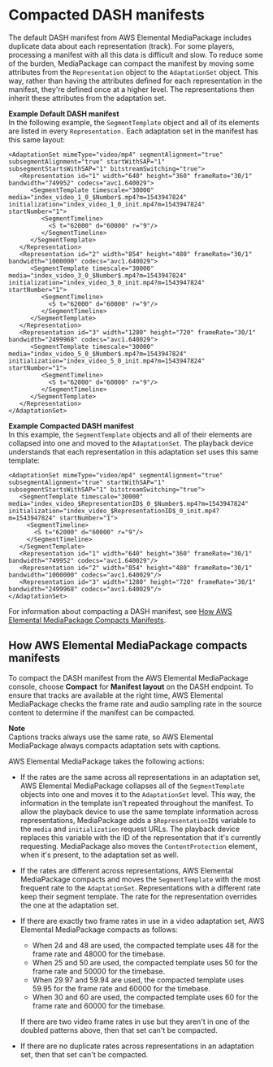 # Compacted DASH manifests<a name="compacted"></a>

The default DASH manifest from AWS Elemental MediaPackage includes duplicate data about each representation \(track\)\. For some players, processing a manifest with all this data is difficult and slow\. To reduce some of the burden, MediaPackage can compact the manifest by moving some attributes from the `Representation` object to the `AdaptationSet` object\. This way, rather than having the attributes defined for each representation in the manifest, they're defined once at a higher level\. The representations then inherit these attributes from the adaptation set\.

**Example Default DASH manifest**  
In the following example, the `SegmentTemplate` object and all of its elements are listed in every `Representation.` Each adaptation set in the manifest has this same layout:  

```
<AdaptationSet mimeType="video/mp4" segmentAlignment="true" subsegmentAlignment="true" startWithSAP="1" subsegmentStartsWithSAP="1" bitstreamSwitching="true">
   <Representation id="1" width="640" height="360" frameRate="30/1" bandwidth="749952" codecs="avc1.640029">
      <SegmentTemplate timescale="30000" media="index_video_1_0_$Number$.mp4?m=1543947824" initialization="index_video_1_0_init.mp4?m=1543947824" startNumber="1">
         <SegmentTimeline>
           <S t="62000" d="60000" r="9"/>
         </SegmentTimeline>
      </SegmentTemplate>
   </Representation>
   <Representation id="2" width="854" height="480" frameRate="30/1" bandwidth="1000000" codecs="avc1.640029">
      <SegmentTemplate timescale="30000" media="index_video_3_0_$Number$.mp4?m=1543947824" initialization="index_video_3_0_init.mp4?m=1543947824" startNumber="1">
         <SegmentTimeline>
           <S t="62000" d="60000" r="9"/>
         </SegmentTimeline>
      </SegmentTemplate>
   </Representation>
   <Representation id="3" width="1280" height="720" frameRate="30/1" bandwidth="2499968" codecs="avc1.640029">
      <SegmentTemplate timescale="30000" media="index_video_5_0_$Number$.mp4?m=1543947824" initialization="index_video_5_0_init.mp4?m=1543947824" startNumber="1">
         <SegmentTimeline>
           <S t="62000" d="60000" r="9"/>
         </SegmentTimeline>
      </SegmentTemplate>
   </Representation>
</AdaptationSet>
```

**Example Compacted DASH manifest**  
In this example, the `SegmentTemplate` objects and all of their elements are collapsed into one and moved to the `AdaptationSet`\. The playback device understands that each representation in this adaptation set uses this same template:  

```
<AdaptationSet mimeType="video/mp4" segmentAlignment="true" subsegmentAlignment="true" startWithSAP="1" subsegmentStartsWithSAP="1" bitstreamSwitching="true">
   <SegmentTemplate timescale="30000" media="index_video_$RepresentationID$_0_$Number$.mp4?m=1543947824" initialization="index_video_$RepresentationID$_0_init.mp4?m=1543947824" startNumber="1">
     <SegmentTimeline>
       <S t="62000" d="60000" r="9"/>
     </SegmentTimeline>
   </SegmentTemplate>
   <Representation id="1" width="640" height="360" frameRate="30/1" bandwidth="749952" codecs="avc1.640029"/>
   <Representation id="2" width="854" height="480" frameRate="30/1" bandwidth="1000000" codecs="avc1.640029"/>
   <Representation id="3" width="1280" height="720" frameRate="30/1" bandwidth="2499968" codecs="avc1.640029"/>
</AdaptationSet>
```

 For information about compacting a DASH manifest, see [How AWS Elemental MediaPackage Compacts Manifests](#how-cpact-works)\.

## How AWS Elemental MediaPackage compacts manifests<a name="how-cpact-works"></a>

To compact the DASH manifest from the AWS Elemental MediaPackage console, choose **Compact** for **Manifest layout** on the DASH endpoint\. To ensure that tracks are available at the right time, AWS Elemental MediaPackage checks the frame rate and audio sampling rate in the source content to determine if the manifest can be compacted\.

**Note**  
Captions tracks always use the same rate, so AWS Elemental MediaPackage always compacts adaptation sets with captions\.

AWS Elemental MediaPackage takes the following actions:
+ If the rates are the same across all representations in an adaptation set, AWS Elemental MediaPackage collapses all of the `SegmentTemplate` objects into one and moves it to the `AdaptationSet` level\. This way, the information in the template isn't repeated throughout the manifest\. To allow the playback device to use the same template information across representations, MediaPackage adds a `$RepresentationID$` variable to the `media` and `initialization` request URLs\. The playback device replaces this variable with the ID of the representation that it's currently requesting\. MediaPackage also moves the `ContentProtection` element, when it's present, to the adaptation set as well\.
+ If the rates are different across representations, AWS Elemental MediaPackage compacts and moves the `SegmentTemplate` with the most frequent rate to the `AdaptationSet`\. Representations with a different rate keep their segment template\. The rate for the representation overrides the one at the adaptation set\.
+ If there are exactly two frame rates in use in a video adaptation set, AWS Elemental MediaPackage compacts as follows:
  + When 24 and 48 are used, the compacted template uses 48 for the frame rate and 48000 for the timebase\.
  + When 25 and 50 are used, the compacted template uses 50 for the frame rate and 50000 for the timebase\.
  + When 29\.97 and 59\.94 are used, the compacted template uses 59\.95 for the frame rate and 60000 for the timebase\.
  + When 30 and 60 are used, the compacted template uses 60 for the frame rate and 60000 for the timebase\.

  If there are two video frame rates in use but they aren't in one of the doubled patterns above, then that set can't be compacted\.
+ If there are no duplicate rates across representations in an adaptation set, then that set can't be compacted\.